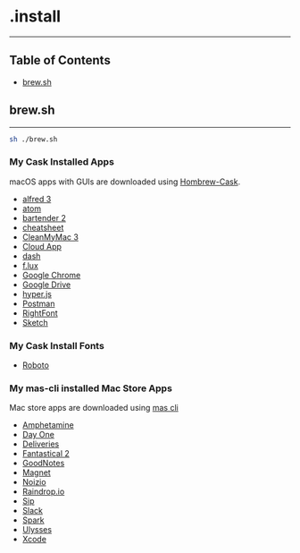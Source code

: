 # .install
------------

## Table of Contents

* [brew.sh](#brew.sh)

## brew.sh
------------
```bash
sh ./brew.sh
```

### My Cask Installed Apps

macOS apps with GUIs are downloaded using [Hombrew-Cask](https://github.com/caskroom/homebrew-cask).

* [alfred 3](https://www.alfredapp.com/)
* [atom](https://atom.io/)
* [bartender 2](https://www.macbartender.com/)
* [cheatsheet](https://www.mediaatelier.com/CheatSheet/)
* [CleanMyMac 3](http://macpaw.com/cleanmymac)
* [Cloud App](https://www.getcloudapp.com/)
* [dash](https://kapeli.com/dash)
* [f.lux](https://justgetflux.com/)
* [Google Chrome](https://www.google.com/chrome/)
* [Google Drive](https://www.google.com/drive/download/)
* [hyper.js](https://hyper.is/)
* [Postman](https://www.getpostman.com/)
* [RightFont](https://rightfontapp.com/)
* [Sketch](https://www.sketchapp.com/)

### My Cask Install Fonts

* [Roboto](https://fonts.google.com/specimen/Roboto)

### My mas-cli installed Mac Store Apps

Mac store apps are downloaded using [mas cli](https://github.com/mas-cli/mas)

* [Amphetamine](https://itunes.apple.com/us/app/amphetamine/id937984704?mt=12)
* [Day One](http://dayoneapp.com/)
* [Deliveries](http://junecloud.com/software/mac/deliveries.html)
* [Fantastical 2](https://flexibits.com/fantastical)
* [GoodNotes](http://www.goodnotesapp.com/)
* [Magnet](http://magnet.crowdcafe.com/)
* [Noizio](http://noiz.io/)
* [Raindrop.io](https://raindrop.io/)
* [Sip](http://sipapp.io/)
* [Slack](https://slack.com/)
* [Spark](https://sparkmailapp.com/)
* [Ulysses](https://ulyssesapp.com/)
* [Xcode](https://developer.apple.com/xcode/)

